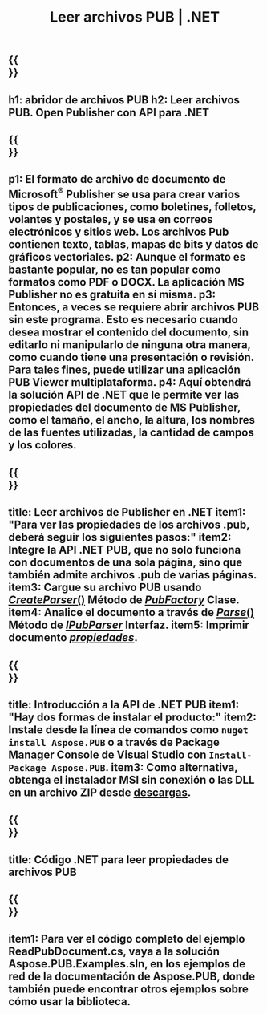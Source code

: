 ﻿---
translation: true
template: /_templates/reader-net.md
title: Leer archivos PUB | .NET
description: Abra los archivos de Publisher mediante programación. Solución de API .NET C# local para leer propiedades PUB. Úselo para integrarlo en su proyecto.
url: /net/read-pub-file/
metakeywords: abrir archivo pub .net, ver archivos de publicación c#, leer archivos de publicación, visor de publicación para c#, lector de formato de publicación, abridor de archivos de publicación
family: pub
platformtag: net
---

{{<section banner>}}
---
h1: abridor de archivos PUB
h2: Leer archivos PUB. Open Publisher con API para .NET
---

{{<section overview>}}
---
p1: El formato de archivo de documento de Microsoft<sup>®</sup> Publisher se usa para crear varios tipos de publicaciones, como boletines, folletos, volantes y postales, y se usa en correos electrónicos y sitios web. Los archivos Pub contienen texto, tablas, mapas de bits y datos de gráficos vectoriales.
p2: Aunque el formato es bastante popular, no es tan popular como formatos como PDF o DOCX. La aplicación MS Publisher no es gratuita en sí misma.
p3: Entonces, a veces se requiere abrir archivos PUB sin este programa. Esto es necesario cuando desea mostrar el contenido del documento, sin editarlo ni manipularlo de ninguna otra manera, como cuando tiene una presentación o revisión. Para tales fines, puede utilizar una aplicación PUB Viewer multiplataforma.
p4: Aquí obtendrá la solución API de .NET que le permite ver las propiedades del documento de MS Publisher, como el tamaño, el ancho, la altura, los nombres de las fuentes utilizadas, la cantidad de campos y los colores.
---

{{<section feature1>}}
---
title: Leer archivos de Publisher en .NET
item1: "Para ver las propiedades de los archivos .pub, deberá seguir los siguientes pasos:"
item2: Integre la API .NET PUB, que no solo funciona con documentos de una sola página, sino que también admite archivos .pub de varias páginas.
item3: Cargue su archivo PUB usando [*CreateParser*()](https://reference.aspose.com/pub/net/aspose.pub/pubfactory//methods/createparser/index) Método de [*PubFactory*](https://reference.aspose.com/pub/net/aspose.pub/pubfactory/) Clase.
item4: Analice el documento a través de [*Parse*()](https://reference.aspose.com/pub/net/aspose.pub/ipubparser//methods/parse) Método de [*IPubParser*](https://reference.aspose.com/pub/net/aspose.pub/ipubparser/) Interfaz.
item5: Imprimir documento [*propiedades*](https://reference.aspose.com/pub/net/aspose.pub/document/#properties).
---

{{<section feature2>}}
---
title: Introducción a la API de .NET PUB
item1: "Hay dos formas de instalar el producto:"
item2: Instale desde la línea de comandos como ```nuget install Aspose.PUB``` o a través de Package Manager Console de Visual Studio con ```Install-Package Aspose.PUB```.
item3: Como alternativa, obtenga el instalador MSI sin conexión o las DLL en un archivo ZIP desde [descargas](https://releases.aspose.com/pub/net/).
---

{{<section codeexample>}}
---
title: Código .NET para leer propiedades de archivos PUB
---

{{<section summary>}}
---
item1: Para ver el código completo del ejemplo ReadPubDocument.cs, vaya a la solución Aspose.PUB.Examples.sln, en los ejemplos de red de la documentación de Aspose.PUB, donde también puede encontrar otros ejemplos sobre cómo usar la biblioteca.
---